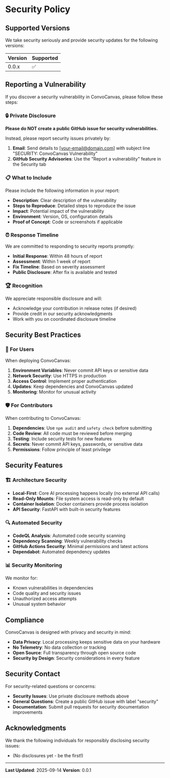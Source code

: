 # Security Policy

## Supported Versions

We take security seriously and provide security updates for the following versions:

| Version | Supported          |
| ------- | ------------------ |
| 0.0.x   | :white_check_mark: |

## Reporting a Vulnerability

If you discover a security vulnerability in ConvoCanvas, please follow these steps:

### 🔒 Private Disclosure

**Please do NOT create a public GitHub issue for security vulnerabilities.**

Instead, please report security issues privately by:

1. **Email**: Send details to [your-email@domain.com] with subject line "SECURITY: ConvoCanvas Vulnerability"
2. **GitHub Security Advisories**: Use the "Report a vulnerability" feature in the Security tab

### 📋 What to Include

Please include the following information in your report:

- **Description**: Clear description of the vulnerability
- **Steps to Reproduce**: Detailed steps to reproduce the issue
- **Impact**: Potential impact of the vulnerability
- **Environment**: Version, OS, configuration details
- **Proof of Concept**: Code or screenshots if applicable

### ⏰ Response Timeline

We are committed to responding to security reports promptly:

- **Initial Response**: Within 48 hours of report
- **Assessment**: Within 1 week of report
- **Fix Timeline**: Based on severity assessment
- **Public Disclosure**: After fix is available and tested

### 🏆 Recognition

We appreciate responsible disclosure and will:

- Acknowledge your contribution in release notes (if desired)
- Provide credit in our security acknowledgments
- Work with you on coordinated disclosure timeline

## Security Best Practices

### 🔐 For Users

When deploying ConvoCanvas:

1. **Environment Variables**: Never commit API keys or sensitive data
2. **Network Security**: Use HTTPS in production
3. **Access Control**: Implement proper authentication
4. **Updates**: Keep dependencies and ConvoCanvas updated
5. **Monitoring**: Monitor for unusual activity

### 🛡️ For Contributors

When contributing to ConvoCanvas:

1. **Dependencies**: Use `npm audit` and `safety check` before submitting
2. **Code Review**: All code must be reviewed before merging
3. **Testing**: Include security tests for new features
4. **Secrets**: Never commit API keys, passwords, or sensitive data
5. **Permissions**: Follow principle of least privilege

## Security Features

### 🏗️ Architecture Security

- **Local-First**: Core AI processing happens locally (no external API calls)
- **Read-Only Mounts**: File system access is read-only by default
- **Container Isolation**: Docker containers provide process isolation
- **API Security**: FastAPI with built-in security features

### 🔍 Automated Security

- **CodeQL Analysis**: Automated code security scanning
- **Dependency Scanning**: Weekly vulnerability checks
- **GitHub Actions Security**: Minimal permissions and latest actions
- **Dependabot**: Automated dependency updates

### 📊 Security Monitoring

We monitor for:

- Known vulnerabilities in dependencies
- Code quality and security issues
- Unauthorized access attempts
- Unusual system behavior

## Compliance

ConvoCanvas is designed with privacy and security in mind:

- **Data Privacy**: Local processing keeps sensitive data on your hardware
- **No Telemetry**: No data collection or tracking
- **Open Source**: Full transparency through open source code
- **Security by Design**: Security considerations in every feature

## Security Contact

For security-related questions or concerns:

- **Security Issues**: Use private disclosure methods above
- **General Questions**: Create a public GitHub issue with label "security"
- **Documentation**: Submit pull requests for security documentation improvements

## Acknowledgments

We thank the following individuals for responsibly disclosing security issues:

- (No disclosures yet - be the first!)

---

**Last Updated**: 2025-09-14
**Version**: 0.0.1
